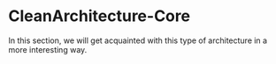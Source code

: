 # CleanArchitecture-Core
In this section, we will get acquainted with this type of architecture in a more interesting way.
